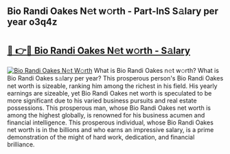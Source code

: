 ## Bio Randi Oakes N𝚎t w𝚘rth - Part-lnS S𝚊lary per year o3q4z

# <h2><a href="http://gc2tqp.nevu.top/?p=Bio+Randi+Oakes">🔗 👉🔴 Bio Randi Oakes N𝚎t w𝚘rth - S𝚊lary</a></h2>

[![Bio Randi Oakes N𝚎t W𝚘rth](https://i.imgur.com/Oavwk0R.jpeg)](http://gc2tqp.nevu.top/?p=Bio+Randi+Oakes)
What is Bio Randi Oakes n𝚎t w𝚘rth? What is Bio Randi Oakes s𝚊lary per year?
This prosperous person's Bio Randi Oakes net worth is sizeable, ranking him among the richest in his field. His yearly earnings are sizeable, yet Bio Randi Oakes net worth is speculated to be more significant due to his varied business pursuits and real estate possessions. This prosperous man, whose Bio Randi Oakes net worth is among the highest globally, is renowned for his business acumen and financial intelligence. This prosperous individual, whose Bio Randi Oakes net worth is in the billions and who earns an impressive salary, is a prime demonstration of the might of hard work, dedication, and financial brilliance.
